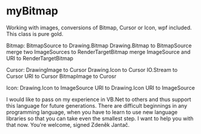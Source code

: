 # myBitmap

Working with images, conversions of Bitmap, Cursor or Icon, wpf included. This class is pure gold.

  Bitmap:
    BitmapSource to Drawing.Bitmap
    Drawing.Bitmap to BitmapSource
    merge two ImageSources to RenderTargetBitmap
    merge ImageSource and URI to RenderTargetBitmap
  
  Cursor:
    DrawingImage to Cursor
    Drawing.Icon to Cursor
    IO.Stream to Cursor
    URI to Cursor
    BitmapImage to Curosr
  
  Icon:
    Drawing.Icon to ImageSource
    URI to Drawing.Icon
    URI to ImageSource

I would like to pass on my experience in VB.Net to others and thus support this language for future generations. There are difficult beginnings in any programming language, when you have to learn to use new language libraries so that you can take even the smallest step. I want to help you with that now. You're welcome, signed Zdeněk Jantač.
